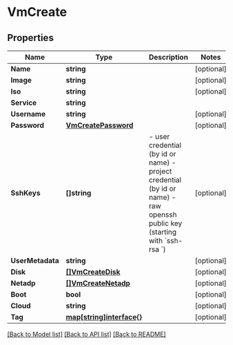 # VmCreate

## Properties

Name | Type | Description | Notes
------------ | ------------- | ------------- | -------------
**Name** | **string** |  | [optional] 
**Image** | **string** |  | [optional] 
**Iso** | **string** |  | [optional] 
**Service** | **string** |  | 
**Username** | **string** |  | [optional] 
**Password** | [**VmCreatePassword**](vm_create_password.md) |  | [optional] 
**SshKeys** | **[]string** | - user credential (by id or name) - project credential (by id or name) - raw openssh public key (starting with &#x60;ssh-rsa &#x60;) | [optional] 
**UserMetadata** | **string** |  | [optional] 
**Disk** | [**[]VmCreateDisk**](vm_create_disk.md) |  | [optional] 
**Netadp** | [**[]VmCreateNetadp**](vm_create_netadp.md) |  | [optional] 
**Boot** | **bool** |  | [optional] 
**Cloud** | **string** |  | [optional] 
**Tag** | [**map[string]interface{}**](.md) |  | [optional] 

[[Back to Model list]](../README.md#documentation-for-models) [[Back to API list]](../README.md#documentation-for-api-endpoints) [[Back to README]](../README.md)


